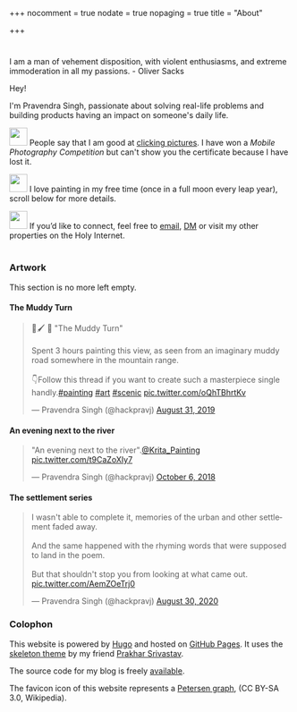 +++
nocomment = true
nodate = true
nopaging = true
title = "About"

+++
<div class="custom-quote">
<h1 class="icon-quote-left"></i></h1>
<p>I am a man of vehement disposition, with violent enthusiasms, and extreme immoderation in all my passions. <span class="author"> - Oliver Sacks</span>
</p>
</div>

Hey!

I'm Pravendra Singh, passionate about solving real-life problems and building products having an impact on someone's daily life.

<img src="https://openmoji.org/data/color/svg/E142.svg" height="32px" alt="" width="32px"> People say that I am good at [clicking pictures](https://instagram.com/pravj). I have won a <em>Mobile Photography Competition</em> but can't show you the certificate because I have lost it.

<img src="https://openmoji.org/data/color/svg/1F5BC.svg" height="32px" alt="" width="32px"> I love painting in my free time (once in a full moon every leap year), scroll below for more details.

<img src="https://openmoji.org/data/color/svg/E040.svg" height="32px" alt="" width="32px"> If you’d like to connect, feel free to <a href="mailto:hackpravj@gmail.com">email</a>, <a href="https://twitter.com/hackpravj">DM</a> or visit my other properties on the Holy Internet.

<p> <h1 class="social-me">

<a title="Twitter" href="https://twitter.com/hackpravj"><i class="icon-twitter"></i></a>

<a title="LinkedIn" href="https://www.linkedin.com/in/pravj"><i class="icon-linkedin"></i></a>

<a title="Github" href="https://github.com/pravj"><i class="icon-github-circled"></i></a>

<a title="Hacker News" href="https://news.ycombinator.com/user?id=pravj"><i class="icon-hacker-news"></i></a>

</h1></p>

### Artwork

This section is no more left empty. 

#### The Muddy Turn

<blockquote class="twitter-tweet"><p lang="en" dir="ltr">🎨🖌️ 🚨 "The Muddy Turn"<br><br>Spent 3 hours painting this view, as seen from an imaginary muddy road somewhere in the mountain range.<br><br>👇Follow this thread if you want to create such a masterpiece single handly.<a href="[https://twitter.com/hashtag/painting?src=hash&ref_src=twsrc%5Etfw](https://twitter.com/hashtag/painting?src=hash&ref_src=twsrc%5Etfw "https://twitter.com/hashtag/painting?src=hash&ref_src=twsrc%5Etfw")">#painting</a> <a href="[https://twitter.com/hashtag/art?src=hash&ref_src=twsrc%5Etfw](https://twitter.com/hashtag/art?src=hash&ref_src=twsrc%5Etfw "https://twitter.com/hashtag/art?src=hash&ref_src=twsrc%5Etfw")">#art</a> <a href="[https://twitter.com/hashtag/scenic?src=hash&ref_src=twsrc%5Etfw](https://twitter.com/hashtag/scenic?src=hash&ref_src=twsrc%5Etfw "https://twitter.com/hashtag/scenic?src=hash&ref_src=twsrc%5Etfw")">#scenic</a> <a href="https://t.co/oQhTBhrtKv">pic.twitter.com/oQhTBhrtKv</a></p>— Pravendra Singh (@hackpravj) <a href="[https://twitter.com/hackpravj/status/1167820924101386240?ref_src=twsrc%5Etfw](https://twitter.com/hackpravj/status/1167820924101386240?ref_src=twsrc%5Etfw "https://twitter.com/hackpravj/status/1167820924101386240?ref_src=twsrc%5Etfw")">August 31, 2019</a></blockquote> <script async src="[https://platform.twitter.com/widgets.js](https://platform.twitter.com/widgets.js "https://platform.twitter.com/widgets.js")" charset="utf-8"></script>

#### An evening next to the river

<blockquote class="twitter-tweet"><p lang="en" dir="ltr">"An evening next to the river".<a href="[https://twitter.com/Krita_Painting?ref_src=twsrc%5Etfw](https://twitter.com/Krita_Painting?ref_src=twsrc%5Etfw "https://twitter.com/Krita_Painting?ref_src=twsrc%5Etfw")">@Krita_Painting</a> <a href="https://t.co/t9CaZoXIy7">pic.twitter.com/t9CaZoXIy7</a></p>— Pravendra Singh (@hackpravj) <a href="[https://twitter.com/hackpravj/status/1048557580929327105?ref_src=twsrc%5Etfw](https://twitter.com/hackpravj/status/1048557580929327105?ref_src=twsrc%5Etfw "https://twitter.com/hackpravj/status/1048557580929327105?ref_src=twsrc%5Etfw")">October 6, 2018</a></blockquote> <script async src="[https://platform.twitter.com/widgets.js](https://platform.twitter.com/widgets.js "https://platform.twitter.com/widgets.js")" charset="utf-8"></script>

#### The settlement series

<blockquote class="twitter-tweet"><p lang="en" dir="ltr">I wasn't able to complete it, memories of the urban and other settlement faded away.<br><br>And the same happened with the rhyming words that were supposed to land in the poem.<br><br>But that shouldn't stop you from looking at what came out. <a href="https://t.co/AemZOeTrj0">pic.twitter.com/AemZOeTrj0</a></p>— Pravendra Singh (@hackpravj) <a href="[https://twitter.com/hackpravj/status/1300064801381478400?ref_src=twsrc%5Etfw](https://twitter.com/hackpravj/status/1300064801381478400?ref_src=twsrc%5Etfw "https://twitter.com/hackpravj/status/1300064801381478400?ref_src=twsrc%5Etfw")">August 30, 2020</a></blockquote> <script async src="[https://platform.twitter.com/widgets.js](https://platform.twitter.com/widgets.js "https://platform.twitter.com/widgets.js")" charset="utf-8"></script>

### Colophon

This website is powered by [Hugo](https://gohugo.io) and hosted on [GitHub Pages](https://pages.github.com). It uses the [skeleton theme](https://github.com/prakhar1989/hugo-blog) by my friend [Prakhar Srivastav](http://prakhar.me).

The source code for my blog is freely [available](https://github.com/pravj/pravj.github.io).

The favicon icon of this website represents a [Petersen graph](https://en.wikipedia.org/wiki/Petersen_graph), (CC BY-SA 3.0, Wikipedia).